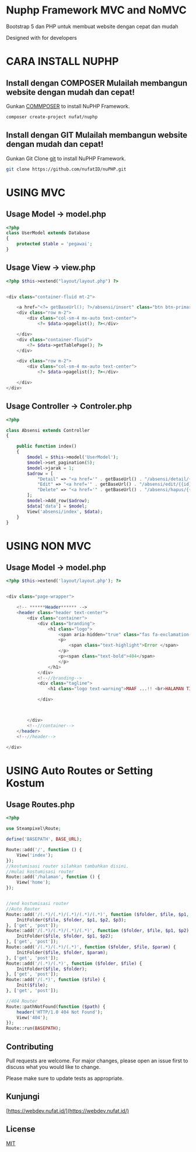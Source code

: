 # Nuphp Framework MVC and NoMVC

Bootstrap 5 dan PHP untuk membuat website dengan cepat dan mudah

Designed with for developers

# CARA INSTALL NUPHP

## Install dengan COMPOSER Mulailah membangun website dengan mudah dan cepat!

Gunkan [COMMPOSER](https://getcomposer.org/) to install NuPHP Framework.

```bash
composer create-project nufat/nuphp
```

## Install dengan GIT Mulailah membangun website dengan mudah dan cepat!

Gunkan Git Clone [git](https://github.com/nufatID/nuPHP.git) to install NuPHP Framework.

```bash
git clone https://github.com/nufatID/nuPHP.git
```

# USING MVC

## Usage Model -> model.php

```php
<?php
class UserModel extends Database
{
    protected $table = 'pegawai';
}
```

## Usage View -> view.php

```php
<?php $this->extend("layout/layout.php") ?>


<div class="container-fluid mt-2">

    <a href="<?= getBaseUrl(); ?>/absensi/insert" class="btn btn-primary">tambah</a>
    <div class="row m-2">
        <div class="col-sm-4 mx-auto text-center">
            <?= $data->pagelist(); ?></div>

    </div>
    <div class="container-fluid">
        <?= $data->getTablePage(); ?>
    </div>

    <div class="row m-2">
        <div class="col-sm-4 mx-auto text-center">
            <?= $data->pagelist(); ?></div>

    </div>
</div>
```

## Usage Controller -> Controler.php

```php
<?php

class Absensi extends Controller
{

    public function index()
    {
        $model = $this->model('UserModel');
        $model->set_pagination(5);
        $model->jarak = 1;
        $adrow = [
            "Detail" => "<a href='" . getBaseUrl() . "/absensi/detail/{{id}}' class='btn btn-primary' id='{{id}}'>Detail</a>",
            "Edit" => "<a href='" . getBaseUrl() . "/absensi/edit/{{id}}' type='button' class='btn btn-warning'>Edit</a>",
            "Delete" => "<a href='" . getBaseUrl() . "/absensi/hapus/{{id}}' onclick='return confirm('Anda Yakin??');' type='button' class='btn btn-danger'>Delete</a>"
        ];
        $model->Add_row($adrow);
        $data['data'] = $model;
        View('absensi/index', $data);
    }
}
```

# USING NON MVC

## Usage Model -> model.php

```php
<?php $this->extend('layout/layout.php'); ?>


<div class="page-wrapper">

    <!-- ******Header****** -->
    <header class="header text-center">
        <div class="container">
            <div class="branding">
                <h1 class="logo">
                    <span aria-hidden="true" class="fas fa-exclamation-circle" style="font-size: xxx-large;"></span>
                    <p>
                        <span class="text-highlight">Error </span>
                    </p>
                    <p><span class="text-bold">404</span>
                    </p>
                </h1>
            </div>
            <!--//branding-->
            <div class="tagline">
                <h1 class="logo text-warning">MAAF ...!! <br>HALAMAN TIDAK DITEMUKAN</h1>

            </div>



        </div>
        <!--//container-->
    </header>
    <!--//header-->

</div>
```

# USING Auto Routes or Setting Kostum

## Usage Routes.php

```php
<?php

use Steampixel\Route;

define('BASEPATH', BASE_URL);

Route::add('/', function () {
    View('index');
});
//kostumisasi router silahkan tambahkan disini.
//mulai kostumisasi router
Route::add('/halaman', function () {
    View('home');
});


//end kostumisasi router
//Auto Router
Route::add('/(.*)/(.*)/(.*)/(.*)/(.*)', function ($folder, $file, $p1, $p2, $p3) {
    InitFolder($file, $folder, $p1, $p2, $p3);
}, ['get', 'post']);
Route::add('/(.*)/(.*)/(.*)/(.*)', function ($folder, $file, $p1, $p2) {
    InitFolder($file, $folder, $p1, $p2);
}, ['get', 'post']);
Route::add('/(.*)/(.*)/(.*)', function ($folder, $file, $param) {
    InitFolder($file, $folder, $param);
}, ['get', 'post']);
Route::add('/(.*)/(.*)', function ($folder, $file) {
    InitFolder($file, $folder);
}, ['get', 'post']);
Route::add('/(.*)', function ($file) {
    Init($file);
}, ['get', 'post']);

//404 Router
Route::pathNotFound(function ($path) {
    header('HTTP/1.0 404 Not Found');
    View('404');
});
Route::run(BASEPATH);

```

## Contributing

Pull requests are welcome. For major changes, please open an issue first to discuss what you would like to change.

Please make sure to update tests as appropriate.

## Kunjungi

[https://webdev.nufat.id/](https://webdev.nufat.id/)

## License

[MIT](https://choosealicense.com/licenses/mit/)
